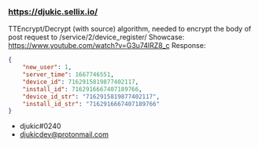 ### https://djukic.sellix.io/

TTEncrypt/Decrypt (with source) algorithm, needed to encrypt the body of post request to /service/2/device_register/
Showcase: https://www.youtube.com/watch?v=G3u74lRZ8_c
Response:

```json
{
    "new_user": 1,
    "server_time": 1667746551,
    "device_id": 7162915819877402117,
    "install_id": 7162916667407189766,
    "device_id_str": "7162915819877402117",
    "install_id_str": "7162916667407189766"
}
```

* djukic#0240
* djukicdev@protonmail.com
